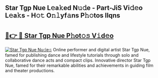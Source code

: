 ## Star Tgp Nue L𝚎a𝚔ed N𝚞𝚍e - Part-JiS Vi𝚍𝚎o L𝚎a𝚔s - H𝚘𝚝 O𝚗𝚕yf𝚊ns P𝚑𝚘tos IIqns

# <h2><a href="http://kfbblfd.oniu.top/?m=Star+Tgp+Nue">🔗👉 🔴 Star Tgp Nue P𝚑ot𝚘𝚜 V𝚒d𝚎o</a></h2>

[![Star Tgp Nue Nu𝚍e𝚜](https://i.imgur.com/0qMVB7G.gif)](http://kfbblfd.oniu.top/?m=Star+Tgp+Nue)
Online performer and digital artist Star Tgp Nue, famed for publishing dance and lifestyle tutorials through solo and collaborative dance acts and compact clips. Innovative director Star Tgp Nue, famed for their remarkable abilities and achievements in guiding film and theater productions.  
